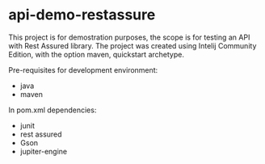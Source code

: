 # api-demo-restassure

This project is for demostration purposes, the scope is for testing an API with Rest Assured library.
The project was created using Intelij Community Edition, with the option maven, quickstart archetype.

Pre-requisites for development environment:
- java
- maven

In pom.xml dependencies:

- junit
- rest assured
- Gson
- jupiter-engine

